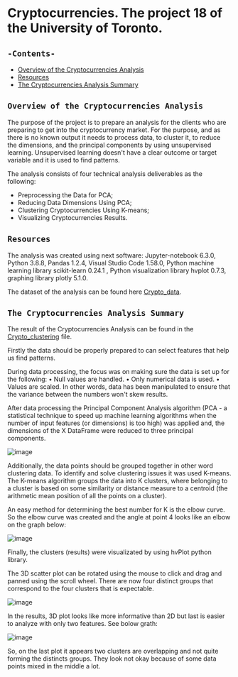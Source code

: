 # Cryptocurrencies. The project 18 of the University of Toronto.

## `-Contents-`	
	
- [Overview of the Cryptocurrencies Analysis](#Overview-of-the-Cryptocurrencies-Analysis)	
- [Resources](#resources)	
- [The Cryptocurrencies Analysis Summary](#The-Cryptocurrencies-Analysis-Summary)

## `Overview of the Cryptocurrencies Analysis`

The purpose of the project is to prepare an analysis for the clients who are preparing to get into the cryptocurrency market. For the purpose, and as there is no known output it needs to process data, to cluster it, to reduce the dimensions, and the principal components by using unsupervised learning. Unsupervised learning doesn't have a clear outcome or target variable and it is used to find patterns.

The analysis consists of four technical analysis deliverables as the following: 
- Preprocessing the Data for PCA;
- Reducing Data Dimensions Using PCA;
- Clustering Cryptocurrencies Using K-means;
- Visualizing Cryptocurrencies Results.

## `Resources`	
The analysis was created using next software: Jupyter-notebook 6.3.0, Python 3.8.8, Pandas 1.2.4, Visual Studio Code 1.58.0, Python machine learning library scikit-learn  0.24.1 , Python visualization library hvplot 0.7.3, graphing library plotly 5.1.0.

The dataset of the analysis can be found here [Crypto_data](./crypto_data.csv).

## `The Cryptocurrencies Analysis Summary`

The result of the Cryptocurrencies Analysis can be found in the [Crypto_clustering](./crypto_clustering.ipynb) file.

Firstly the data should be properly prepared to can select features that help us find patterns.

During data processing, the focus was on making sure the data is set up for the following:
•	Null values are handled.
•	Only numerical data is used.
•	Values are scaled. In other words, data has been manipulated to ensure that the variance between the numbers won't skew results.

After data processing the Principal Component Analysis algorithm (PCA - a statistical technique to speed up machine learning algorithms when the number of input features (or dimensions) is too high) was applied and, the dimensions of the X DataFrame were reduced to three principal components.

![image](https://user-images.githubusercontent.com/68247343/139560401-ab087180-1f14-4e51-8db2-a367c87f1a6e.png)

Additionally, the data points should be grouped together in other word clustering data. To identify and solve clustering issues it was used K-means. The K-means algorithm groups the data into K clusters, where belonging to a cluster is based on some similarity or distance measure to a centroid (the arithmetic mean position of all the points on a cluster).

An easy method for determining the best number for K is the elbow curve. So the elbow curve was created and the angle at point 4 looks like an elbow on the graph below:

![image](https://user-images.githubusercontent.com/68247343/139560407-6caf8cb4-e48b-49c9-8bca-2897508a7461.png)

Finally, the clusters (results) were visualizated by using hvPlot python library. 

The 3D scatter plot can be rotated using the mouse to click and drag and panned using the scroll wheel.
There are now four distinct groups that correspond to the four clusters that is expectable.

![image](https://user-images.githubusercontent.com/68247343/139560410-38b23733-7db0-4abf-993a-44e9747b4ba0.png)

In the results, 3D plot looks like more informative than 2D but last is easier to analyze with only two features. See bolow grath:

![image](https://user-images.githubusercontent.com/68247343/139560415-d1495396-88ca-4b23-a346-47821be60ad3.png)

So, on the last plot it appears two clusters are overlapping and not quite forming the distincts groups. They look not okay because of some data points mixed in the middle a lot.
